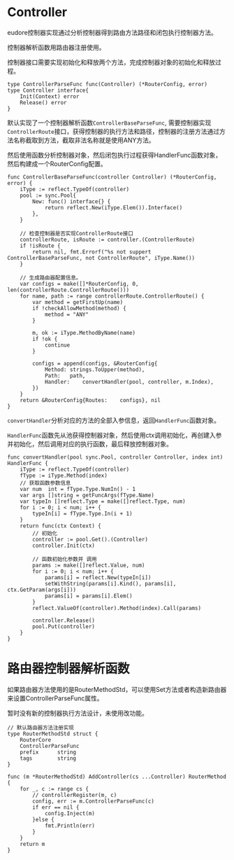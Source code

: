 # Controller

eudore控制器实现通过分析控制器得到路由方法路径和闭包执行控制器方法。

控制器解析函数用路由器注册使用。

控制器接口需要实现初始化和释放两个方法，完成控制器对象的初始化和释放过程。

```golang
type ControllerParseFunc func(Controller) (*RouterConfig, error)
type Controller interface{
	Init(Context) error
	Release() error
}
```

默认实现了一个控制器解析函数`ControllerBaseParseFunc`, 需要控制器实现`ControllerRoute`接口，获得控制器的执行方法和路径，控制器的注册方法通过方法名称截取到方法，截取非法名称就是使用ANY方法。

然后使用函数分析控制器对象，然后闭包执行过程获得HandlerFunc函数对象，然后构建成一个RouterConfig配置。

```golang
func ControllerBaseParseFunc(controller Controller) (*RouterConfig, error) {	
	iType := reflect.TypeOf(controller)
	pool := sync.Pool{
		New: func() interface{} {
			return reflect.New(iType.Elem()).Interface()
		},
	}

	// 检查控制器是否实现ControllerRoute接口
	controllerRoute, isRoute := controller.(ControllerRoute)
	if !isRoute {
		return nil, fmt.Errorf("%s not suppert ControllerBaseParseFunc, not ControllerRoute", iType.Name())
	}

	// 生成路由器配置信息。
	var configs = make([]*RouterConfig, 0, len(controllerRoute.ControllerRoute()))
	for name, path := range controllerRoute.ControllerRoute() {
		var method = getFirstUp(name)
		if !checkAllowMethod(method) {
			method = "ANY"
		}

		m, ok := iType.MethodByName(name)
		if !ok {
			continue
		}

		configs = append(configs, &RouterConfig{
			Method:	strings.ToUpper(method),
			Path:	path,
			Handler:	convertHandler(pool, controller, m.Index),
		})
	}
	return &RouterConfig{Routes:	configs}, nil
}

```

`convertHandler`分析对应的方法的全部入参信息，返回`HandlerFunc`函数对象。

`HandlerFunc`函数先从池获得控制器对象，然后使用ctx调用初始化，再创建入参并初始化，然后调用对应的执行函数，最后释放控制器对象。

```golang
func convertHandler(pool sync.Pool, controller Controller, index int) HandlerFunc {
	iType := reflect.TypeOf(controller)
	fType := iType.Method(index)
	// 获取函数参数信息
	var num  int = fType.Type.NumIn() - 1
	var args []string = getFuncArgs(fType.Name)
	var typeIn []reflect.Type = make([]reflect.Type, num)
	for i := 0; i < num; i++ {
		typeIn[i] = fType.Type.In(i + 1)
	}
	return func(ctx Context) {
		// 初始化
		controller := pool.Get().(Controller)
		controller.Init(ctx)

		// 函数初始化参数并 调用
		params := make([]reflect.Value, num)
		for i := 0; i < num; i++ {
			params[i] = reflect.New(typeIn[i])
			setWithString(params[i].Kind(), params[i], ctx.GetParam(args[i]))
			params[i] = params[i].Elem()
		}
		reflect.ValueOf(controller).Method(index).Call(params)
		
		controller.Release()
		pool.Put(controller)
	}
}

```

# 路由器控制器解析函数

如果路由器方法使用的是RouterMethodStd，可以使用Set方法或者构造新路由器来设置ControllerParseFunc属性。

暂时没有新的控制器执行方法设计，未使用改功能。

```golang
// 默认路由器方法注册实现
type RouterMethodStd struct {
	RouterCore
	ControllerParseFunc
	prefix		string
	tags		string
}

func (m *RouterMethodStd) AddController(cs ...Controller) RouterMethod {
	for _, c := range cs {
		// controllerRegister(m, c)
		config, err := m.ControllerParseFunc(c)
		if err == nil {
			config.Inject(m)
		}else {
			fmt.Println(err)
		}
	}
	return m
}
```